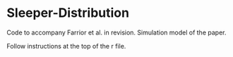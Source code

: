 # Sleeper-Distribution
Code to accompany Farrior et al. in revision. Simulation model of the paper.

Follow instructions at the top of the r file.
